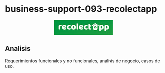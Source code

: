 # business-support-093-recolectapp

<p align="center">
  <img src="../../assets/title_recolectapp.png">
</p>



## Analisis 

Requerimientos funcionales y no funcionales, análisis de negocio, casos de uso.

